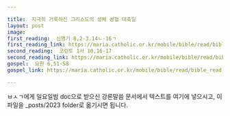 ```yaml
---

title:  지극히 거룩하신 그리스도의 성체 성혈 대축일
layout: post 
image:  
first_reading:  신명기 8,2-3.14ㄴ-16ㄱ
first_reading_link: https://maria.catholic.or.kr/mobile/bible/read/bible_read.asp?m=1&n=105&p=8
second_reading:  코린토 1서 10,16-17
second_reading_link: https://maria.catholic.or.kr/mobile/bible/read/bible_read.asp?m=2&n=153&p=10
gospel:  요한 6,51-58
gospel_link: https://maria.catholic.or.kr/mobile/bible/read/bible_read.asp?m=2&n=150&p=6

---
```



ㅂㅅㄱ에게 일요일밤 doc으로 받으신
강론말씀 문서에서
텍스트를 여기에 넣으시고,
이 파일을 _posts/2023 folder로 옮기시면 됩니다.
